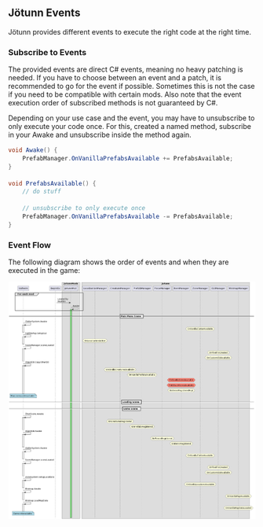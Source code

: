 ﻿## Jötunn Events

Jötunn provides different events to execute the right code at the right time.

### Subscribe to Events
The provided events are direct C# events, meaning no heavy patching is needed.
If you have to choose between an event and a patch, it is recommended to go for the event if possible.
Sometimes this is not the case if you need to be compatible with certain mods.
Also note that the event execution order of subscribed methods is not guaranteed by C#.

Depending on your use case and the event, you may have to unsubscribe to only execute your code once.
For this, created a named method, subscribe in your Awake and unsubscribe inside the method again.

```cs
void Awake() {
    PrefabManager.OnVanillaPrefabsAvailable += PrefabsAvailable;
}

void PrefabsAvailable() {
    // do stuff

    // unsubscribe to only execute once
    PrefabManager.OnVanillaPrefabsAvailable -= PrefabsAvailable;
}
```

### Event Flow

The following diagram shows the order of events and when they are executed in the game:

![Event Flow](../images/data/eventFlow.png)
